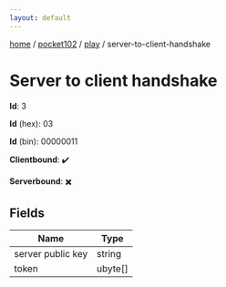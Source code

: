 ```yaml
---
layout: default
---
```


[home](/)  /  [pocket102](/protocol/pocket102)  /  [play](/protocol/pocket102/play)  /  server-to-client-handshake

# Server to client handshake

**Id**: 3

**Id** (hex): 03

**Id** (bin): 00000011

**Clientbound**: ✔️

**Serverbound**: ✖️

## Fields

Name | Type
---|---
server public key | string
token | ubyte[]
